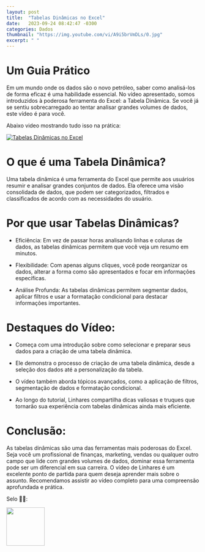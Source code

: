 ```yaml
---
layout: post
title:  "Tabelas Dinâmicas no Excel"
date:   2023-09-24 08:42:47 -0300
categories: Dados
thumbnail: "https://img.youtube.com/vi/A9i5brVmDLs/0.jpg"
excerpt: " "
---
```


# Um Guia Prático

Em um mundo onde os dados são o novo petróleo, saber como analisá-los de forma eficaz é uma habilidade essencial. No vídeo apresentado, somos introduzidos à poderosa ferramenta do Excel: a Tabela Dinâmica. Se você já se sentiu sobrecarregado ao tentar analisar grandes volumes de dados, este vídeo é para você.

Abaixo video mostrando tudo isso na prática:

[![Tabelas Dinâmicas no Excel](https://img.youtube.com/vi/A9i5brVmDLs/0.jpg)](https://youtu.be/A9i5brVmDLs)

# O que é uma Tabela Dinâmica?

Uma tabela dinâmica é uma ferramenta do Excel que permite aos usuários resumir e analisar grandes conjuntos de dados. Ela oferece uma visão consolidada de dados, que podem ser categorizados, filtrados e classificados de acordo com as necessidades do usuário.

# Por que usar Tabelas Dinâmicas?

- Eficiência: Em vez de passar horas analisando linhas e colunas de dados, as tabelas dinâmicas permitem que você veja um resumo em minutos.

- Flexibilidade: Com apenas alguns cliques, você pode reorganizar os dados, alterar a forma como são apresentados e focar em informações específicas.
    
- Análise Profunda: As tabelas dinâmicas permitem segmentar dados, aplicar filtros e usar a formatação condicional para destacar informações importantes.

# Destaques do Vídeo:

- Começa com uma introdução sobre como selecionar e preparar seus dados para a criação de uma tabela dinâmica.
    
- Ele demonstra o processo de criação de uma tabela dinâmica, desde a seleção dos dados até a personalização da tabela.
    
- O vídeo também aborda tópicos avançados, como a aplicação de filtros, segmentação de dados e formatação condicional.
    
- Ao longo do tutorial, Linhares compartilha dicas valiosas e truques que tornarão sua experiência com tabelas dinâmicas ainda mais eficiente.

# Conclusão:

As tabelas dinâmicas são uma das ferramentas mais poderosas do Excel. Seja você um profissional de finanças, marketing, vendas ou qualquer outro campo que lide com grandes volumes de dados, dominar essa ferramenta pode ser um diferencial em sua carreira. O vídeo de Linhares é um excelente ponto de partida para quem deseja aprender mais sobre o assunto. Recomendamos assistir ao vídeo completo para uma compreensão aprofundada e prática.

Selo 🧙‍♂️:

[<img src="https://avatars.githubusercontent.com/u/117866866?v=4" width="100" height="100">](https://github.com/Linhares015)
